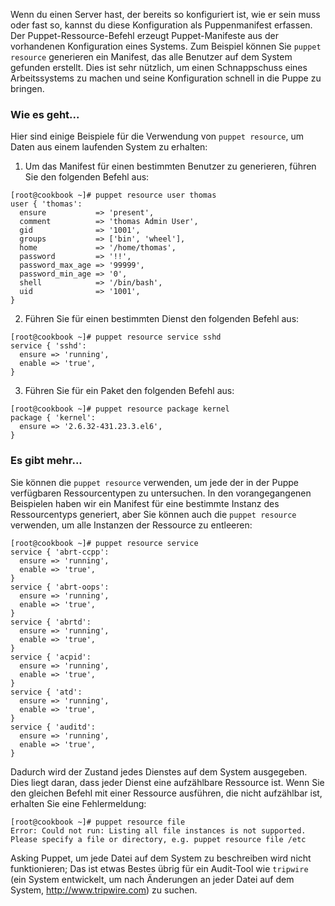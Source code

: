 Wenn du einen Server hast, der bereits so konfiguriert ist, wie er sein muss oder fast so, kannst du diese Konfiguration als Puppenmanifest erfassen. Der Puppet-Ressource-Befehl erzeugt Puppet-Manifeste aus der vorhandenen Konfiguration eines Systems. Zum Beispiel können Sie `puppet resource` generieren ein Manifest, das alle Benutzer auf dem System gefunden erstellt. Dies ist sehr nützlich, um einen Schnappschuss eines Arbeitssystems zu machen und seine Konfiguration schnell in die Puppe zu bringen.

### Wie es geht...

Hier sind einige Beispiele für die Verwendung von `puppet resource`, um Daten aus einem laufenden System zu erhalten:

1. Um das Manifest für einen bestimmten Benutzer zu generieren, führen Sie den folgenden Befehl aus:
```
[root@cookbook ~]# puppet resource user thomas
user { 'thomas':
  ensure           => 'present',
  comment          => 'thomas Admin User',
  gid              => '1001',
  groups           => ['bin', 'wheel'],
  home             => '/home/thomas',
  password         => '!!',
  password_max_age => '99999',
  password_min_age => '0',
  shell            => '/bin/bash',
  uid              => '1001',
}
```

2. Führen Sie für einen bestimmten Dienst den folgenden Befehl aus:
```
[root@cookbook ~]# puppet resource service sshd
service { 'sshd':
  ensure => 'running',
  enable => 'true',
}
```

3. Führen Sie für ein Paket den folgenden Befehl aus:
```
[root@cookbook ~]# puppet resource package kernel
package { 'kernel':
  ensure => '2.6.32-431.23.3.el6',
}
```

### Es gibt mehr...

Sie können die `puppet resource` verwenden, um jede der in der Puppe verfügbaren Ressourcentypen zu untersuchen. In den vorangegangenen Beispielen haben wir ein Manifest für eine bestimmte Instanz des Ressourcentyps generiert, aber Sie können auch die `puppet resource` verwenden, um alle Instanzen der Ressource zu entleeren:
```
[root@cookbook ~]# puppet resource service
service { 'abrt-ccpp':
  ensure => 'running',
  enable => 'true',
}
service { 'abrt-oops':
  ensure => 'running',
  enable => 'true',
}
service { 'abrtd':
  ensure => 'running',
  enable => 'true',
}
service { 'acpid':
  ensure => 'running',
  enable => 'true',
}
service { 'atd':
  ensure => 'running',
  enable => 'true',
}
service { 'auditd':
  ensure => 'running',
  enable => 'true',
}
```

Dadurch wird der Zustand jedes Dienstes auf dem System ausgegeben. Dies liegt daran, dass jeder Dienst eine aufzählbare Ressource ist. Wenn Sie den gleichen Befehl mit einer Ressource ausführen, die nicht aufzählbar ist, erhalten Sie eine Fehlermeldung:
```
[root@cookbook ~]# puppet resource file
Error: Could not run: Listing all file instances is not supported.  Please specify a file or directory, e.g. puppet resource file /etc
```

Asking Puppet, um jede Datei auf dem System zu beschreiben wird nicht funktionieren; Das ist etwas Bestes übrig für ein Audit-Tool wie `tripwire` (ein System entwickelt, um nach Änderungen an jeder Datei auf dem System, http://www.tripwire.com) zu suchen.